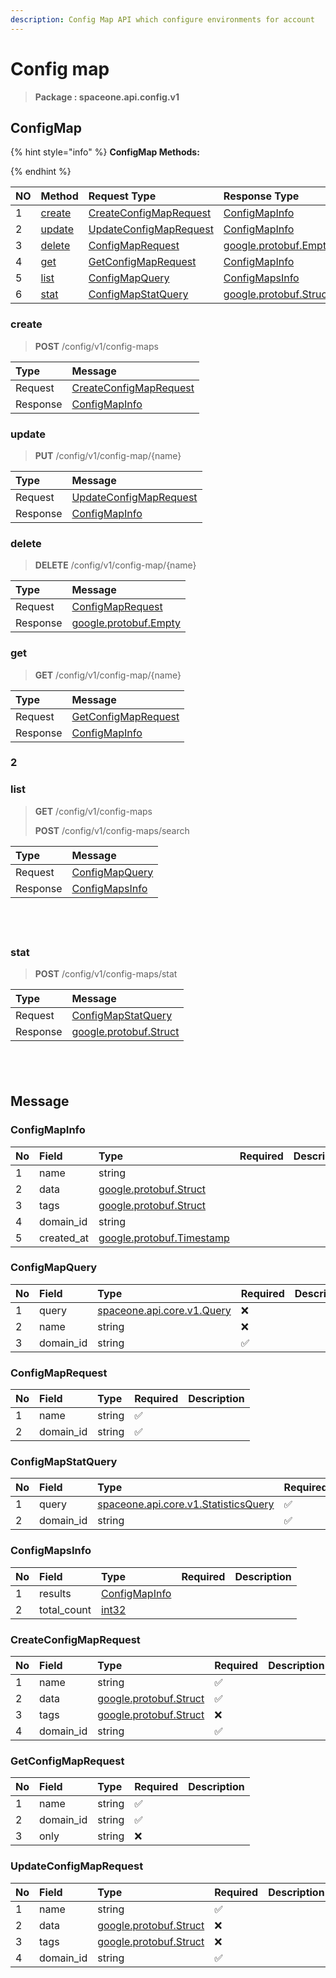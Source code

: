 ```yaml
---
description: Config Map API which configure environments for account
---
```

# Config map

>  **Package : spaceone.api.config.v1**

## ConfigMap

{% hint style="info" %}
**ConfigMap Methods:**

{%  endhint %}


| NO |  Method | Request Type | Response Type | Description |
| :--- | :--- | :--- | :--- | :--- |
| 1 | [create](config-map.md#create)| [CreateConfigMapRequest](config-map.md#createconfigmaprequest) | [ConfigMapInfo](config-map.md#configmapinfo) |  |
| 2 | [update](config-map.md#update)| [UpdateConfigMapRequest](config-map.md#updateconfigmaprequest) | [ConfigMapInfo](config-map.md#configmapinfo) |  |
| 3 | [delete](config-map.md#delete)| [ConfigMapRequest](config-map.md#configmaprequest) |[google.protobuf.Empty](https://github.com/protocolbuffers/protobuf/blob/master/src/google/protobuf/empty.proto)|  |
| 4 | [get](config-map.md#get)| [GetConfigMapRequest](config-map.md#getconfigmaprequest) | [ConfigMapInfo](config-map.md#configmapinfo) |  |
| 5 | [list](config-map.md#list)| [ConfigMapQuery](config-map.md#configmapquery) | [ConfigMapsInfo](config-map.md#configmapsinfo) |  |
| 6 | [stat](config-map.md#stat)| [ConfigMapStatQuery](config-map.md#configmapstatquery) |[google.protobuf.Struct](https://github.com/protocolbuffers/protobuf/blob/master/src/google/protobuf/struct.proto)|  |

###  

### create
> **POST** /config/v1/config-maps
>



| Type | Message |
| :--- | :--- |
| Request | [CreateConfigMapRequest](config-map.md#createconfigmaprequest) |
| Response |  [ConfigMapInfo](config-map.md#configmapinfo)  |



###  

### update
> **PUT** /config/v1/config-map/{name}
>



| Type | Message |
| :--- | :--- |
| Request | [UpdateConfigMapRequest](config-map.md#updateconfigmaprequest) |
| Response |  [ConfigMapInfo](config-map.md#configmapinfo)  |



### 

### delete
> **DELETE** /config/v1/config-map/{name}
>



| Type | Message |
| :--- | :--- |
| Request | [ConfigMapRequest](config-map.md#configmaprequest) |
| Response | [google.protobuf.Empty](https://github.com/protocolbuffers/protobuf/blob/master/src/google/protobuf/empty.proto) |



### 

### get
> **GET** /config/v1/config-map/{name}
>



| Type | Message |
| :--- | :--- |
| Request | [GetConfigMapRequest](config-map.md#getconfigmaprequest) |
| Response |  [ConfigMapInfo](config-map.md#configmapinfo)  |



### 2

### list
> **GET** /config/v1/config-maps
>
> **POST** /config/v1/config-maps/search




| Type | Message |
| :--- | :--- |
| Request | [ConfigMapQuery](config-map.md#configmapquery) |
| Response |  [ConfigMapsInfo](config-map.md#configmapsinfo)  |



## &nbsp;


### stat
> **POST** /config/v1/config-maps/stat
>



| Type | Message |
| :--- | :--- |
| Request | [ConfigMapStatQuery](config-map.md#configmapstatquery) |
| Response | [google.protobuf.Struct](https://github.com/protocolbuffers/protobuf/blob/master/src/google/protobuf/struct.proto) |





## &nbsp;

## Message

### ConfigMapInfo
| No | Field | Type | Required | Description |
| :--- | :--- | :--- | :--- | :--- |
| 1 | name |string|||
| 2 | data |[google.protobuf.Struct](https://github.com/protocolbuffers/protobuf/blob/master/src/google/protobuf/struct.proto)|||
| 3 | tags |[google.protobuf.Struct](https://github.com/protocolbuffers/protobuf/blob/master/src/google/protobuf/struct.proto)|||
| 4 | domain_id |string|||
| 5 | created_at |[google.protobuf.Timestamp](https://github.com/protocolbuffers/protobuf/blob/master/src/google/protobuf/timestamp.proto)|||

### ConfigMapQuery
| No | Field | Type | Required | Description |
| :--- | :--- | :--- | :--- | :--- |
| 1 | query |[spaceone.api.core.v1.Query](https://spaceone-dev.gitbook.io/api-reference/common-v1/search-query)|❌||
| 2 | name |string|❌||
| 3 | domain_id |string|✅||

### ConfigMapRequest
| No | Field | Type | Required | Description |
| :--- | :--- | :--- | :--- | :--- |
| 1 | name |string|✅||
| 2 | domain_id |string|✅||

### ConfigMapStatQuery
| No | Field | Type | Required | Description |
| :--- | :--- | :--- | :--- | :--- |
| 1 | query |[spaceone.api.core.v1.StatisticsQuery](https://spaceone-dev.gitbook.io/api-reference/common-v1/statistics-query)|✅||
| 2 | domain_id |string|✅||

### ConfigMapsInfo
| No | Field | Type | Required | Description |
| :--- | :--- | :--- | :--- | :--- |
| 1 | results |[ConfigMapInfo](config-map.md#configmapinfo)|||
| 2 | total_count |[int32](https://github.com/protocolbuffers/protobuf/blob/master/src/google/protobuf/type.proto)|||

### CreateConfigMapRequest
| No | Field | Type | Required | Description |
| :--- | :--- | :--- | :--- | :--- |
| 1 | name |string|✅||
| 2 | data |[google.protobuf.Struct](https://github.com/protocolbuffers/protobuf/blob/master/src/google/protobuf/struct.proto)|✅||
| 3 | tags |[google.protobuf.Struct](https://github.com/protocolbuffers/protobuf/blob/master/src/google/protobuf/struct.proto)|❌||
| 4 | domain_id |string|✅||

### GetConfigMapRequest
| No | Field | Type | Required | Description |
| :--- | :--- | :--- | :--- | :--- |
| 1 | name |string|✅||
| 2 | domain_id |string|✅||
| 3 | only |string|❌||

### UpdateConfigMapRequest
| No | Field | Type | Required | Description |
| :--- | :--- | :--- | :--- | :--- |
| 1 | name |string|✅||
| 2 | data |[google.protobuf.Struct](https://github.com/protocolbuffers/protobuf/blob/master/src/google/protobuf/struct.proto)|❌||
| 3 | tags |[google.protobuf.Struct](https://github.com/protocolbuffers/protobuf/blob/master/src/google/protobuf/struct.proto)|❌||
| 4 | domain_id |string|✅||
